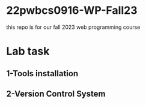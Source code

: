 # 22pwbcs0916-WP-Fall23
this repo is for our fall 2023 web programming course

# Lab task 
## 1-Tools installation
## 2-Version Control System

